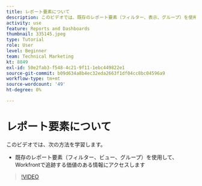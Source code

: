 ```yaml
---
title: レポート要素について
description: このビデオでは、既存のレポート要素（フィルター、表示、グループ）を使用して、 [!DNL  Workfront].
activity: use
feature: Reports and Dashboards
thumbnail: 335145.jpeg
type: Tutorial
role: User
level: Beginner
team: Technical Marketing
kt: 8849
exl-id: 50e2fab3-f548-4c21-9f11-1ebc449822e1
source-git-commit: b09d634a8b4ec32eda2663f1df04cc8bc04596a9
workflow-type: tm+mt
source-wordcount: '49'
ht-degree: 0%

---
```


# レポート要素について

このビデオでは、次の方法を学習します。

* 既存のレポート要素（フィルター、ビュー、グループ）を使用して、Workfrontで追跡する価値のある情報にアクセスします

>[!VIDEO](https://video.tv.adobe.com/v/335145/?quality=12)
